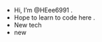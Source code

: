 - Hi, I’m @HEee6991 .
- Hope to learn to code here .
- New tech 
- new

<!---
HEee6991/HEee6991 is a ✨ special ✨ repository because its `README.md` (this file) appears on your GitHub profile.
You can click the Preview link to take a look at your changes.
--->
